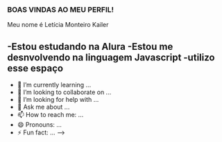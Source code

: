 ### BOAS VINDAS AO MEU PERFIL!

Meu nome é Letícia Monteiro Kailer

-Estou estudando na Alura
-Estou me desnvolvendo na linguagem Javascript
-utilizo esse espaço
- 
- 🌱 I’m currently learning ...
- 👯 I’m looking to collaborate on ...
- 🤔 I’m looking for help with ...
- 💬 Ask me about ...
- 📫 How to reach me: ...
- 😄 Pronouns: ...
- ⚡ Fun fact: ...
-->

